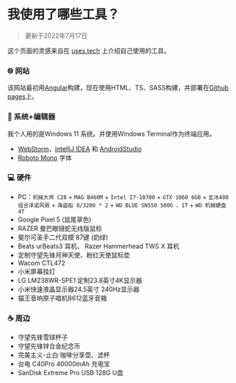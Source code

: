 # 我使用了哪些工具？

>更新于2022年7月17日

这个页面的灵感来自在 [uses.tech](https://uses.tech/) 上介绍自己使用的工具。

### 🌐 网站

该网站最初用[Angular](https://angular.io/)构建，现在使用HTML、TS、SASS构建，并部署在[Github pages](https://pages.github.com/)上。

### 📑 系统+编辑器
我个人用的是Windows 11 系统。并使用Windows Terminal作为终端应用。

- [WebStorm](https://www.jetbrains.com/webstorm/)，[IntelliJ IDEA](https://www.jetbrains.com/idea/) 和 [AndroidStudio](https://developer.android.com/studio)
- [Roboto Mono](https://fonts.google.com/specimen/Roboto+Mono) 字体

### 💻 硬件

- PC：`机械大师 C28` + `MAG B460M` + `Intel I7-10700` + `GTX 1060 6GB` + `玄冰400组合泽诺风扇` + `海盗船 8/3200 * 2` + `WD BLUE SN550 500G 、1T` + `WD 机械硬盘 4T`
- Google Pixel 5 (鼠尾草色)
- RAZER 曼巴眼镜蛇无线版鼠标
- 斐尔可圣手二代双模 87键 (奶绿)
- Beats urBeats3 耳机、 Razer Hammerhead TWS X 耳机
- 定制守望先锋月神天使、粉红天使鼠标垫
- Wacom CTL472
- 小米屏幕挂灯
- LG LM238WR-SPE1 定制23.8英寸4K显示器
- 小米快速液晶显示器24.5英寸 240Hz显示器
- 猫王音响原子唱机B612蓝牙音箱

### ☕ 周边

- 守望先锋雪球杯子
- 守望先锋锌合金纪念币
- 完美主义-止白·咖啡分享壶、滤杯
- 台电 C40Pro 40000mAh 充电宝
- SanDisk Extreme Pro USB 128G U盘